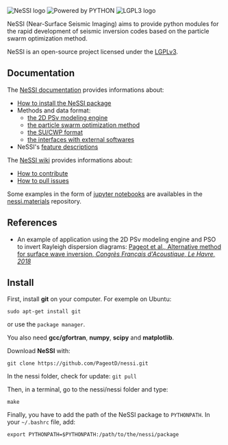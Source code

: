 ![NeSSI logo](https://raw.githubusercontent.com/wiki/PageotD/nessi/images/nessi.png)
![Powered by PYTHON](https://www.python.org/static/community_logos/python-powered-w-100x40.png)
![LGPL3 logo](https://www.gnu.org/graphics/lgplv3-88x31.png)

NeSSI (Near-Surface Seismic Imaging) aims to provide python modules for the rapid development of seismic inversion codes based on the particle swarm optimization method.

NeSSI is an open-source project licensed under the [LGPLv3](http://www.gnu.org/licenses/lgpl-3.0-standalone.html).

## Documentation

The [NeSSI documentation](https://pageotd.github.io/nessi/) provides informations about:
* [How to install the NeSSI package](https://pageotd.github.io/nessi/html/getting_started.html)
* Methods and data format:
  * [the 2D PSv modeling engine](https://pageotd.github.io/nessi/html/seismic_modeling.html)
  * [the particle swarm optimization method](https://pageotd.github.io/nessi/html/particle_swarm.html)
  * [the SU/CWP format]()
  * [the interfaces with external softwares]()
* NeSSI's [feature descriptions]()

The [NeSSI wiki]() provides informations about:
* [How to contribute](https://github.com/PageotD/nessi/blob/master/CONTRIBUTE.md)
* [How to pull issues](https://github.com/PageotD/nessi/blob/master/CONTRIBUTE.md)

Some examples in the form of [jupyter notebooks](http://jupyter.org/) are availables in the [nessi.materials](https://github.com/PageotD/nessi.materials) repository.

## References

* An example of application using the 2D PSv modeling engine and PSO to invert Rayleigh dispersion diagrams: [Pageot et al., Alternative method for surface wave inversion, _Congrès Français d'Acoustique, Le Havre, 2018_](https://www.researchgate.net/publication/324889746_Methode_alternative_d'inversion_des_ondes_de_surface)

## Install
First, install __git__ on your computer. For exemple on Ubuntu:

`sudo apt-get install git`

or use the `package manager`.

You also need __gcc/gfortran__, __numpy__, __scipy__ and __matplotlib__.

Download __NeSSI__ with:

`git clone https://github.com/PageotD/nessi.git`

In the nessi folder, check for update:
`git pull`

Then, in a terminal, go to the nessi/nessi folder and type:

`make`

Finally, you have to add the path of the NeSSI package to `PYTHONPATH`. In your `~/.bashrc` file, add:

`export PYTHONPATH=$PYTHONPATH:/path/to/the/nessi/package`
